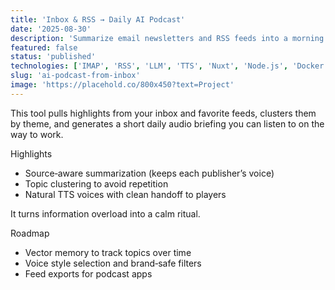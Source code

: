 ```yaml
---
title: 'Inbox & RSS → Daily AI Podcast'
date: '2025-08-30'
description: 'Summarize email newsletters and RSS feeds into a morning briefing with voice narration.'
featured: false
status: 'published'
technologies: ['IMAP', 'RSS', 'LLM', 'TTS', 'Nuxt', 'Node.js', 'Docker']
slug: 'ai-podcast-from-inbox'
image: 'https://placehold.co/800x450?text=Project'
---
```


This tool pulls highlights from your inbox and favorite feeds, clusters them by theme, and generates a short daily audio briefing you can listen to on the way to work.

Highlights

- Source‑aware summarization (keeps each publisher’s voice)
- Topic clustering to avoid repetition
- Natural TTS voices with clean handoff to players

It turns information overload into a calm ritual.

Roadmap

- Vector memory to track topics over time
- Voice style selection and brand‑safe filters
- Feed exports for podcast apps
